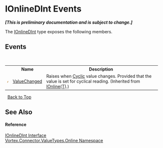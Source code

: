 # IOnlineDInt Events
 _**\[This is preliminary documentation and is subject to change.\]**_

The <a href="T_Vortex_Connector_ValueTypes_Online_IOnlineDInt.md">IOnlineDInt</a> type exposes the following members.


## Events
&nbsp;<table><tr><th></th><th>Name</th><th>Description</th></tr><tr><td>![Public event](media/pubevent.gif "Public event")</td><td><a href="E_Vortex_Connector_ValueTypes_Online_IOnline_1_ValueChanged.md">ValueChanged</a></td><td>
Raises when <a href="P_Vortex_Connector_ValueTypes_Online_IOnline_1_Cyclic.md">Cyclic</a> value changes. Provided that the value is set for cyclical reading.
 (Inherited from <a href="T_Vortex_Connector_ValueTypes_Online_IOnline_1.md">IOnline(T)</a>.)</td></tr></table>&nbsp;
<a href="#ionlinedint-events">Back to Top</a>

## See Also


#### Reference
<a href="T_Vortex_Connector_ValueTypes_Online_IOnlineDInt.md">IOnlineDInt Interface</a><br /><a href="N_Vortex_Connector_ValueTypes_Online.md">Vortex.Connector.ValueTypes.Online Namespace</a><br />